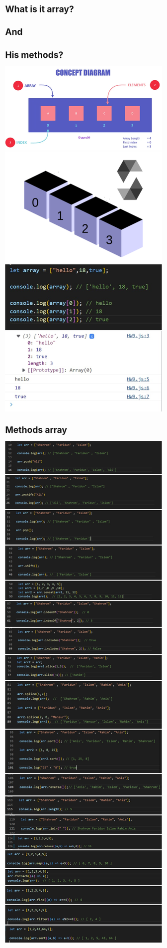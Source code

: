 # What is it array?
# And
# His methods?

![](./img/array1.webp)
![](./img/array2.png)
![](./img/js1.jpg)
![](./img/js2.jpg)
# Methods array
![](./img/jsm1.jpg)
![](./img/jsm2.jpg)
![](./img/jsm3.jpg)
![](./img/jsm4.jpg)
![](./img/jsm5.jpg)
![](./img/jsm6.jpg)
![](./img/jsm7.jpg)
![](./img/jsm8.jpg)
![](./img/jsm9.jpg)
![](./img/jsm10.jpg)
![](./img/jsm11.jpg)
![](./img/jsm12.jpg)
![](./img/jsm13.jpg)
![](./img/jsm14.jpg)
![](./img/jsm15.jpg)
![](./img/jsm16.jpg)
![](./img/jsm17.jpg)
![](./img/jsm18.jpg)
![](./img/jsm19.jpg)


